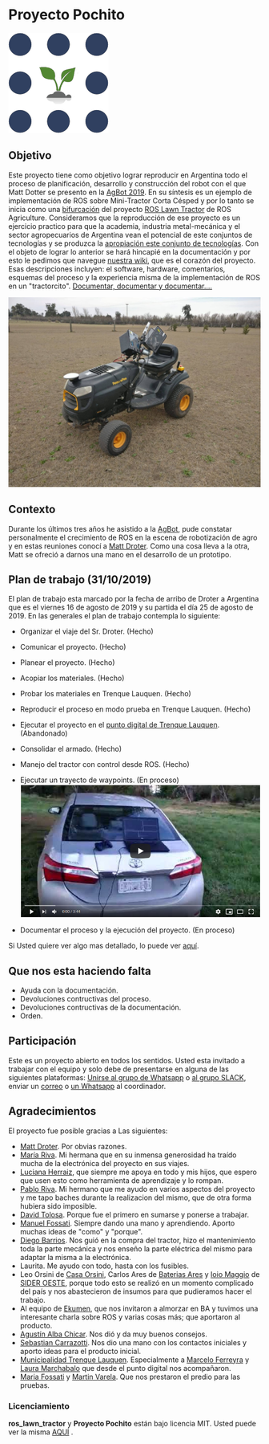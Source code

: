 # Proyecto Pochito

![Logo ROS Agriculture](https://raw.githubusercontent.com/rje1974/Proyecto-Pochito/master/site/Imagenes_Site/LogoROSAg.png)

## Objetivo

Este proyecto tiene como objetivo lograr reproducir en Argentina todo el proceso de planificación, desarrollo y construcción del robot con el que Matt Dotter se presento en la [AgBot 2019](https://ag.purdue.edu/agBOT/). En su síntesis es un ejemplo de implementación de ROS sobre Mini-Tractor Corta Césped y por lo tanto se inicia como una [bifurcación](https://tinyurl.com/y37ajy6b) del proyecto [ROS Lawn Tractor](https://github.com/ros-agriculture/ros_lawn_tractor) de ROS Agriculture. Consideramos que la reproducción de ese proyecto es un ejercicio practico para que la academia, industria metal-mecánica y el sector agropecuarios de Argentina vean el potencial de este conjuntos de tecnologías y se produzca la [apropiación este conjunto de tecnologías](https://es.wikipedia.org/wiki/Apropiaci%C3%B3n_tecnol%C3%B3gica). Con el objeto de lograr lo anterior se hará hincapié en la documentación y por esto le pedimos que navegue [nuestra wiki](https://github.com/rje1974/ros_lawn_tractor/wiki), que es el corazón del proyecto. Esas descripciones incluyen: el software, hardware, comentarios, esquemas del proceso y la experiencia misma de la implementación de ROS en un "tractorcito". [Documentar, documentar y documentar....](https://github.com/rje1974/Proyecto-Pochito/wiki)

![PochitoBot Final](https://raw.githubusercontent.com/rje1974/Proyecto-Pochito/master/site/Imagenes_Site/Principal.jpg)

## Contexto

Durante los últimos tres años he asistido a la [AgBot](https://ag.purdue.edu/agBOT/), pude constatar personalmente el crecimiento de ROS en la escena de robotización de agro y en estas reuniones conocí a [Matt Droter](https://github.com/droter). Como una cosa lleva a la otra, Matt se ofreció a darnos una mano en el desarrollo de un prototipo.

## Plan de trabajo (31/10/2019)

El plan de trabajo esta marcado por la fecha de arribo de Droter a Argentina que es el viernes 16 de agosto de 2019 y su partida el día 25 de agosto de 2019. En las generales el plan de trabajo contempla lo siguiente:

-   Organizar el viaje del Sr. Droter. (Hecho)
-   Comunicar el proyecto. (Hecho)
-   Planear el proyecto. (Hecho)
-   Acopiar los materiales. (Hecho)
-   Probar los materiales en Trenque Lauquen. (Hecho)
-   Reproducir el proceso en modo prueba en Trenque Lauquen. (Hecho)
-   Ejecutar el proyecto en el [punto digital de Trenque Lauquen](http://pct.trenquelauquen.gov.ar/). (Abandonado)
-   Consolidar el armado. (Hecho)
-   Manejo del tractor con control desde ROS. (Hecho)
-   Ejecutar un trayecto de waypoints. (En proceso) [![Watch the video](/site/Imagenes_Site/youtube.png)](https://youtu.be/XLXWEX2-MHA)

-   Documentar el proceso y la ejecución del proyecto. (En proceso)

Si Usted quiere ver algo mas detallado, lo puede ver [aquí](https://github.com/rje1974/ros_lawn_tractor/wiki/Plan-De-Trabajo).

## Que nos esta haciendo falta

-   Ayuda con la documentación.
-   Devoluciones contructivas del proceso.
-   Devoluciones contructivas de la documentación.
-   Orden.

## Participación

Este es un proyecto abierto en todos los sentidos. Usted esta invitado a trabajar con el equipo y solo debe de presentarse en alguna de las siguientes plataformas: [Unirse al grupo de Whatsapp](https://chat.whatsapp.com/FK1hUuH3ac3ExXbGrR0gs1) o [al grupo SLACK](https://app.slack.com/client/T676UDNG3/GK8UTNMGS), enviar un [correo](mailto:juaneduardoriva@gmail.com) o [un Whatsapp](https://wa.me/5492392520561) al coordinador.

## Agradecimientos

El proyecto fue posible gracias a Las siguientes:

-   [Matt Droter](https://www.linkedin.com/in/droterville/). Por obvias razones.
-   [María Riva](https://www.linkedin.com/in/maria-riva-aa78245a/). Mi hermana que en su inmensa generosidad ha traído mucha de la electrónica del proyecto en sus viajes.
-   [Luciana Herraiz](https://www.linkedin.com/in/luciana-herraiz-8958a1150/), que siempre me apoya en todo y mis hijos, que espero que usen esto como herramienta de aprendizaje y lo rompan.
-   [Pablo Riva](https://www.linkedin.com/in/pablo-alfredo-riva/). Mi hermano que me ayudo en varios aspectos del proyecto y me tapo baches durante la realizacion del mismo, que de otra forma hubiera sido imposible.
-   [David Tolosa](https://github.com/davidtolosa). Porque fue el primero en sumarse y ponerse a trabajar.
-   [Manuel Fossati](https://www.linkedin.com/in/manuel-fossati-03026561/). Siempre dando una mano y aprendiendo. Aporto muchas ideas de "como" y "porque".
-   [Diego Barrios](https://www.linkedin.com/in/diego-david-barrios-bb84b251/). Nos guió en la compra del tractor, hizo el mantenimiento toda la parte mecánica y nos enseño la parte eléctrica del mismo para adaptar la misma a la electrónica.
-   Laurita. Me ayudo con todo, hasta con los fusibles.
-   Leo Orsini de [Casa Orsini](https://es-la.facebook.com/casaorsini/), Carlos Ares de [Baterias Ares](https://es-la.facebook.com/pages/category/Automotive--Aircraft---Boat/Baterias-Ares-646753535515544/) y [Ioio Maggio](https://www.linkedin.com/in/gregorio-maggio-b92ab667/) de [SIDER OESTE](http://www.sideroeste.com.ar/index.php), porque todo esto se realizó en un momento complicado del país y nos abastecieron de insumos para que pudieramos hacer el trabajo.
-   Al equipo de [Ekumen](https://www.ekumenlabs.com/team/), que nos invitaron a almorzar en BA y tuvimos una interesante charla sobre ROS y varias cosas más; que aportaron al producto.
-   [Agustín Alba Chicar](https://www.linkedin.com/in/agustin-dario-alba-chicar-6b269846/). Nos dió y da muy buenos consejos.
-   [Sebastian Carrazotti](https://www.linkedin.com/in/sebascarra/). Nos dio una mano con los contactos iniciales y aporto ideas para el producto inicial.
-   [Municipalidad Trenque Lauquen](http://pct.trenquelauquen.gov.ar/). Especialmente a [Marcelo Ferreyra](https://www.linkedin.com/in/marcelo-ferreyra-3257232/) y [Laura Marchabalo](https://www.linkedin.com/in/laura-marchabalo-a497905/) que desde el punto digital nos acompañaron.
-   [Maria Fossati](https://www.linkedin.com/in/mar%C3%ADa-jos%C3%A9-fossati-151653160/) y [Martin Varela](<>). Que nos prestaron el predio para las pruebas.

### Licenciamiento

**ros_lawn_tractor** y **Proyecto Pochito** están bajo licencia MIT. Usted puede ver la misma [AQUÍ](https://github.com/rje1974/Proyecto-Pochito/blob/master/LICENSE) .
